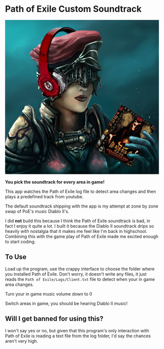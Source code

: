 # Path of Exile Custom Soundtrack
![](pietyd2.png)

**You pick the soundtrack for every area in game!**

This app watches the Path of Exile log file to detect area changes and then plays a predefined track from youtube.

The default soundtrack shipping with the app is my attempt at zone by zone swap of PoE's music Diablo II's.

I did **not** build this because I think the Path of Exile soundtrack is bad, in fact I enjoy it quite a lot.  I built it because the Diablo II soundtrack drips so heavily with nostalgia that it makes me feel like I'm back in highschool.  Combining this with the game play of Path of Exile made me excited enough to start coding.

## To Use

Load up the program, use the crappy interface to choose the folder where you installed Path of Exile.  Don't worry, it doesn't write any files, it just reads the `Path of Exile/Logs/Client.txt` file to detect when your in game area changes.

Turn your in game music volume down to 0

Switch areas in game, you should be hearing Diablo II music!

## Will I get banned for using this?

I won't say yes or no, but given that this program's only interaction with Path of Exile is reading a text file from the log folder, I'd say the chances aren't very high.

